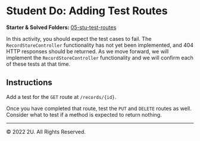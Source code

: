 # Student Do: Adding Test Routes

**Starter & Solved Folders:** [05-stu-test-routes](./)

In this activity, you should expect the test cases to fail. The `RecordStoreController` functionality has not yet been implemented, and 404 HTTP responses should be returned. As we move forward, we will implement the `RecordStoreController` functionality and we will confirm each of these tests at that time.

## Instructions

Add a test for the `GET` route at `/records/{id}`.

Once you have completed that route, test the `PUT` and `DELETE` routes as well. Consider what to test if a method is expected to return nothing.

---

© 2022 2U. All Rights Reserved.
